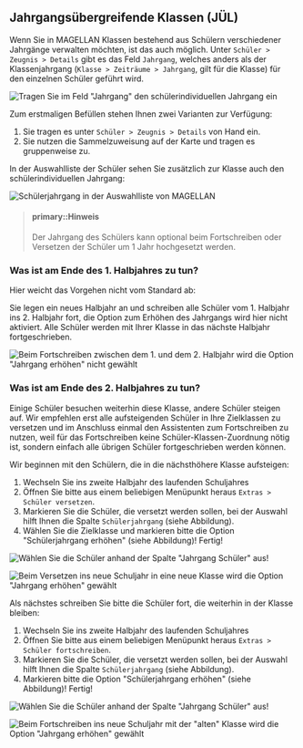 ## Jahrgangsübergreifende Klassen (JÜL)

Wenn Sie in MAGELLAN Klassen bestehend aus Schülern verschiedener Jahrgänge verwalten möchten, ist das auch möglich. 
Unter `Schüler > Zeugnis > Details` gibt es das Feld `Jahrgang`, welches anders als der Klassenjahrgang (`Klasse > Zeiträume > Jahrgang`, gilt für die Klasse) für den einzelnen Schüler geführt wird. 

![Tragen Sie im Feld "Jahrgang" den schülerindividuellen Jahrgang ein](images/jahrgang07.png)


Zum erstmaligen Befüllen stehen Ihnen zwei Varianten zur Verfügung:

1. Sie tragen es unter `Schüler > Zeugnis > Details` von Hand ein.
2. Sie nutzen die Sammelzuweisung auf der Karte und tragen es gruppenweise zu.

In der Auswahlliste der Schüler sehen Sie zusätzlich zur Klasse auch den schülerindividuellen Jahrgang:

![Schülerjahrgang in der Auswahlliste von MAGELLAN ](images/jahrgang01.png)


> #### primary::Hinweis
>
> Der Jahrgang des Schülers kann optional beim Fortschreiben oder Versetzen der Schüler um 1 Jahr hochgesetzt werden.

### Was ist am Ende des 1. Halbjahres zu tun?

Hier weicht das Vorgehen nicht vom Standard ab:

Sie legen ein neues Halbjahr an und schreiben alle Schüler vom 1. Halbjahr ins 2. Halbjahr fort, die Option zum Erhöhen des Jahrgangs wird hier nicht aktiviert. Alle Schüler werden mit Ihrer Klasse in das nächste Halbjahr fortgeschrieben.

![Beim Fortschreiben zwischen dem 1. und dem 2. Halbjahr wird die Option "Jahrgang erhöhen" nicht gewählt](images/jahrgang04.png)

### Was ist am Ende des 2. Halbjahres zu tun?

Einige Schüler besuchen weiterhin diese Klasse, andere Schüler steigen auf. Wir empfehlen erst alle aufsteigenden Schüler in Ihre Zielklassen zu versetzen und im Anschluss einmal den Assistenten zum Fortschreiben zu nutzen, weil für das Fortschreiben keine Schüler-Klassen-Zuordnung nötig ist, sondern einfach alle übrigen Schüler fortgeschrieben werden können.

Wir beginnen mit den Schülern, die in die nächsthöhere Klasse aufsteigen:

1. Wechseln Sie ins zweite Halbjahr des laufenden Schuljahres
2. Öffnen Sie bitte aus einem beliebigen Menüpunkt heraus `Extras > Schüler versetzen`.
3. Markieren Sie die Schüler, die versetzt werden sollen, bei der Auswahl hilft Ihnen die Spalte `Schülerjahrgang` (siehe Abbildung).
4. Wählen Sie die Zielklasse und markieren bitte die Option "Schülerjahrgang erhöhen" (siehe Abbildung)! Fertig!

![Wählen Sie die Schüler anhand der Spalte "Jahrgang Schüler" aus!](images/jahrgang05.png)



![Beim Versetzen ins neue Schuljahr in eine neue Klasse wird die Option "Jahrgang erhöhen" gewählt](images/jahrgang03.png)

Als nächstes schreiben Sie bitte die Schüler fort, die weiterhin in der Klasse bleiben:

1. Wechseln Sie ins zweite Halbjahr des laufenden Schuljahres
2. Öffnen Sie bitte aus einem beliebigen Menüpunkt heraus `Extras > Schüler fortschreiben`.
3. Markieren Sie die Schüler, die versetzt werden sollen, bei der Auswahl hilft Ihnen die Spalte `Schülerjahrgang` (siehe Abbildung).
4. Markieren bitte die Option "Schülerjahrgang erhöhen" (siehe Abbildung)! Fertig!

![Wählen Sie die Schüler anhand der Spalte "Jahrgang Schüler" aus!](images/jahrgang06.png)



![Beim Fortschreiben ins neue Schuljahr mit der "alten" Klasse wird die Option "Jahrgang erhöhen" gewählt](images/jahrgang02.png)



